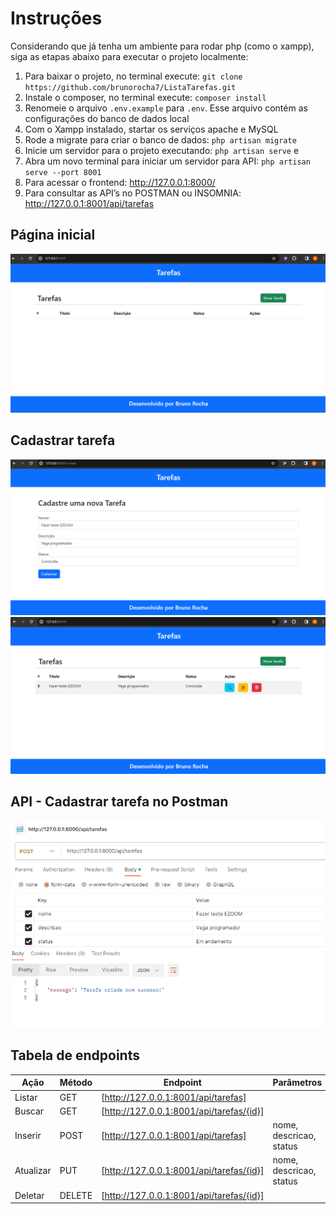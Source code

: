# Instruções
Considerando que já tenha um ambiente para rodar php (como o xampp), siga as etapas abaixo para executar o projeto localmente:
1. Para baixar o projeto, no terminal execute: ````git clone  https://github.com/brunorocha7/ListaTarefas.git````
2. Instale o composer, no terminal execute: ````composer install````
3. Renomeie o arquivo `.env.example` para `.env`. Esse arquivo contém as configurações do banco de dados local
4. Com o Xampp instalado, startar os serviços apache e MySQL
5. Rode a migrate para criar o banco de dados: ````php artisan migrate````
6. Inicie um servidor para o projeto executando: ````php artisan serve```` e
7. Abra um novo terminal para iniciar um servidor para API: ````php artisan serve --port 8001````
8. Para acessar o frontend: http://127.0.0.1:8000/
9. Para consultar as API’s no POSTMAN ou INSOMNIA: http://127.0.0.1:8001/api/tarefas

## Página inicial


![alt text](https://github.com/brunorocha7/list-tasks/blob/main/resources/images/home.png)


## Cadastrar tarefa


![alt text](https://github.com/brunorocha7/list-tasks/blob/main/resources/images/create.png)
![alt text](https://github.com/brunorocha7/list-tasks/blob/main/resources/images/created.png)

## API - Cadastrar tarefa no Postman

![alt text](https://github.com/brunorocha7/list-tasks/blob/main/resources/images/postman_created.png)

## Tabela de endpoints

| Ação | Método | Endpoint | Parâmetros |
| ------ | ------ |------ | ------ |
| Listar | GET | [http://127.0.0.1:8001/api/tarefas] |
| Buscar | GET | [http://127.0.0.1:8001/api/tarefas/{id}] |
| Inserir | POST | [http://127.0.0.1:8001/api/tarefas] | nome, descricao, status |
| Atualizar | PUT | [http://127.0.0.1:8001/api/tarefas/{id}] | nome, descricao, status |
| Deletar | DELETE | [http://127.0.0.1:8001/api/tarefas/{id}] |
